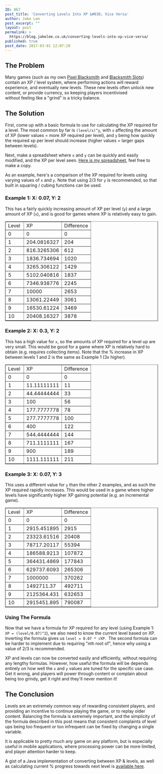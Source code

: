 ```yaml
---
ID: 867
post_title: 'Converting Levels Into XP &#038; Vice Versa'
author: Jake Lee
post_excerpt: ""
layout: post
permalink: >
  https://blog.jakelee.co.uk/converting-levels-into-xp-vice-versa/
published: true
post_date: 2017-03-01 12:07:29
---
```

<h2>The Problem</h2>
Many games (such as my own <a href="https://play.google.com/store/apps/details?id=uk.co.jakelee.blacksmith" target="_blank" rel="noopener noreferrer">Pixel Blacksmith</a> and <a href="https://www.reddit.com/r/BlacksmithSlots/" target="_blank" rel="noopener noreferrer">Blacksmith Slots</a>) contain an XP / level system, where performing actions will reward experience, and eventually new levels. These new levels often unlock new content, or provide currency, so keeping players incentivised without feeling like a "grind" is a tricky balance.<!--more-->
<h2>The Solution</h2>
First, come up with a basic formula to use for calculating the XP required for a level. The most common by far is <code>(level/x)^y</code>, with <code>x</code> affecting the amount of XP (lower values = more XP required per level), and <code>y</code> being how quickly the required xp per level should increase (higher values = larger gaps between levels).

Next, make a spreadsheet where <code>x</code> and <code>y</code> can be quickly and easily modified, and the XP per level seen. <a href="https://docs.google.com/spreadsheets/d/1uFed4cKE1BxxZ19BKuAbbo7Gk6_ezCDmFMV5fwCCxqw/" target="_blank" rel="noopener noreferrer">Here is my spreadsheet</a>, feel free to make a copy.

As an example, here's a comparison of the XP required for levels using varying values of <code>x</code> and <code>y</code>. Note that using 2/3 for <code>y</code> is recommended, so that built in squaring / cubing functions can be used.
<h3>Example 1: X: 0.07, Y: 2</h3>
This has a fairly quickly increasing amount of XP per level (<code>y</code>) and a large amount of XP (<code>x</code>), and is good for games where XP is relatively easy to gain.
<table dir="ltr" border="1" cellspacing="0" cellpadding="0"><colgroup> <col width="60" /> <col width="90" /> <col width="54" /></colgroup>
<tbody>
<tr>
<td>Level</td>
<td>XP</td>
<td>Difference</td>
</tr>
<tr>
<td>0</td>
<td>0</td>
<td>0</td>
</tr>
<tr>
<td>1</td>
<td>204.0816327</td>
<td>204</td>
</tr>
<tr>
<td>2</td>
<td>816.3265306</td>
<td>612</td>
</tr>
<tr>
<td>3</td>
<td>1836.734694</td>
<td>1020</td>
</tr>
<tr>
<td>4</td>
<td>3265.306122</td>
<td>1429</td>
</tr>
<tr>
<td>5</td>
<td>5102.040816</td>
<td>1837</td>
</tr>
<tr>
<td>6</td>
<td>7346.938776</td>
<td>2245</td>
</tr>
<tr>
<td>7</td>
<td>10000</td>
<td>2653</td>
</tr>
<tr>
<td>8</td>
<td>13061.22449</td>
<td>3061</td>
</tr>
<tr>
<td>9</td>
<td>16530.61224</td>
<td>3469</td>
</tr>
<tr>
<td>10</td>
<td>20408.16327</td>
<td>3878</td>
</tr>
</tbody>
</table>
<h3>Example 2: X: 0.3, Y: 2</h3>
This has a high value for <code>x</code>, so the amounts of XP required for a level up are very small. This would be good for a game where XP is relatively hard to obtain (e.g. requires collecting items). Note that the % increase in XP between levels 1 and 2 is the same as Example 1 (3x higher).
<table dir="ltr" border="1" cellspacing="0" cellpadding="0"><colgroup> <col width="60" /> <col width="90" /> <col width="54" /></colgroup>
<tbody>
<tr>
<td>Level</td>
<td>XP</td>
<td>Difference</td>
</tr>
<tr>
<td>0</td>
<td>0</td>
<td>0</td>
</tr>
<tr>
<td>1</td>
<td>11.11111111</td>
<td>11</td>
</tr>
<tr>
<td>2</td>
<td>44.44444444</td>
<td>33</td>
</tr>
<tr>
<td>3</td>
<td>100</td>
<td>56</td>
</tr>
<tr>
<td>4</td>
<td>177.7777778</td>
<td>78</td>
</tr>
<tr>
<td>5</td>
<td>277.7777778</td>
<td>100</td>
</tr>
<tr>
<td>6</td>
<td>400</td>
<td>122</td>
</tr>
<tr>
<td>7</td>
<td>544.4444444</td>
<td>144</td>
</tr>
<tr>
<td>8</td>
<td>711.1111111</td>
<td>167</td>
</tr>
<tr>
<td>9</td>
<td>900</td>
<td>189</td>
</tr>
<tr>
<td>10</td>
<td>1111.111111</td>
<td>211</td>
</tr>
</tbody>
</table>
<h3>Example 3: X: 0.07, Y: 3</h3>
This uses a different value for <code>y</code> than the other 2 examples, and as such the XP required rapidly increases. This would be used in a game where higher levels have significantly higher XP gaining potential (e.g. an incremental game).
<table dir="ltr" border="1" cellspacing="0" cellpadding="0"><colgroup> <col width="60" /> <col width="90" /> <col width="54" /></colgroup>
<tbody>
<tr>
<td>Level</td>
<td>XP</td>
<td>Difference</td>
</tr>
<tr>
<td>0</td>
<td>0</td>
<td>0</td>
</tr>
<tr>
<td>1</td>
<td>2915.451895</td>
<td>2915</td>
</tr>
<tr>
<td>2</td>
<td>23323.61516</td>
<td>20408</td>
</tr>
<tr>
<td>3</td>
<td>78717.20117</td>
<td>55394</td>
</tr>
<tr>
<td>4</td>
<td>186588.9213</td>
<td>107872</td>
</tr>
<tr>
<td>5</td>
<td>364431.4869</td>
<td>177843</td>
</tr>
<tr>
<td>6</td>
<td>629737.6093</td>
<td>265306</td>
</tr>
<tr>
<td>7</td>
<td>1000000</td>
<td>370262</td>
</tr>
<tr>
<td>8</td>
<td>1492711.37</td>
<td>492711</td>
</tr>
<tr>
<td>9</td>
<td>2125364.431</td>
<td>632653</td>
</tr>
<tr>
<td>10</td>
<td>2915451.895</td>
<td>790087</td>
</tr>
</tbody>
</table>
<h3>Using The Formula</h3>
Now that we have a formula for XP required for any level (using Example 1: <code>XP = (level/0.07)^2</code>), we also need to know the current level based on XP. Inverting the formula gives us <code>level = 0.07 * √XP</code>.  The second formula can be harder to implement due to requiring "nth root of", hence why using a value of 2/3 is recommended.

XP and levels can now be converted easily and efficiently, without requiring any lengthy formulas. However, how useful the formula will be depends entirely on how well the <code>x</code> and <code>y</code> values are tuned for the specific use case. Get it wrong, and players will power through content or complain about being too grindy, get it right and they'll never mention it!
<h2>The Conclusion</h2>
Levels are an extremely common way of rewarding consistent players, and providing an incentive to continue playing the game, or to replay older content. Balancing the formula is extremely important, and the simplicity of the formula described in this post means that consistent complaints of level ups being too frequent or too infrequent can be fixed by changing a single variable.

It is applicable to pretty much any game on any platform, but is especially useful in mobile applications, where processing power can be more limited, and player attention harder to keep.

A gist of a Java implementation of converting between XP &amp; levels, as well as calculating current % progress towards next level is <a href="https://gist.github.com/JakeSteam/4d843cc69dff4275acd742b70d4523b6" target="_blank" rel="noopener noreferrer">available here</a>.